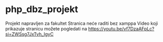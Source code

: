 # php_dbz_projekt
Projekt napravljen za fakultet
Stranica neće raditi bez xamppa
Video koji prikazuje stranicu možete pogledati na https://youtu.be/vf7DzaAFpLc?si=ZWSsg7JxTvh_IgyC
